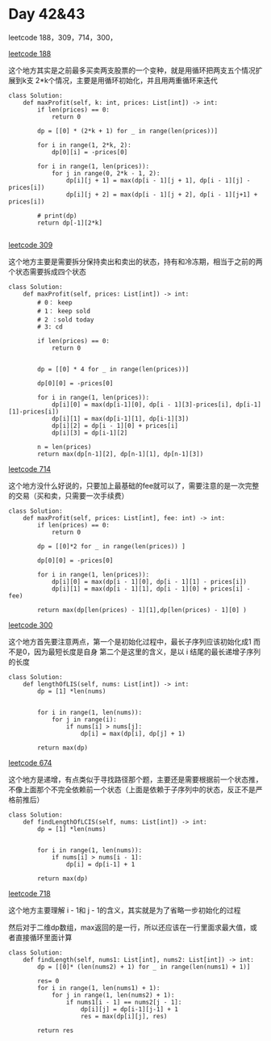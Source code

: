 # Day 42&43

leetcode 188，309，714，300，

[leetcode 188](https://leetcode.com/problems/best-time-to-buy-and-sell-stock-iv/)

这个地方其实是之前最多买卖两支股票的一个变种，就是用循环把两支五个情况扩展到k支 2*k个情况，主要是用循环初始化，并且用两重循环来迭代


```
class Solution:
    def maxProfit(self, k: int, prices: List[int]) -> int:
        if len(prices) == 0:
            return 0 

        dp = [[0] * (2*k + 1) for _ in range(len(prices))]

        for i in range(1, 2*k, 2):
            dp[0][i] = -prices[0]

        for i in range(1, len(prices)):
            for j in range(0, 2*k - 1, 2):
                dp[i][j + 1] = max(dp[i - 1][j + 1], dp[i - 1][j] - prices[i])
                dp[i][j + 2] = max(dp[i - 1][j + 2], dp[i - 1][j+1] + prices[i])

        # print(dp)
        return dp[-1][2*k]
        
```    

[leetcode 309](https://leetcode.com/problems/best-time-to-buy-and-sell-stock-with-cooldown/)

这个地方主要是需要拆分保持卖出和卖出的状态，持有和冷冻期，相当于之前的两个状态需要拆成四个状态

```
class Solution:
    def maxProfit(self, prices: List[int]) -> int:
        # 0： keep
        # 1： keep sold
        # 2 ：sold today
        # 3: cd

        if len(prices) == 0:
            return 0

        
        dp = [[0] * 4 for _ in range(len(prices))]

        dp[0][0] = -prices[0]

        for i in range(1, len(prices)):
            dp[i][0] = max(dp[i-1][0], dp[i - 1][3]-prices[i], dp[i-1][1]-prices[i])
            dp[i][1] = max(dp[i-1][1], dp[i-1][3])
            dp[i][2] = dp[i - 1][0] + prices[i]
            dp[i][3] = dp[i-1][2]

        n = len(prices)
        return max(dp[n-1][2], dp[n-1][1], dp[n-1][3])
```

[leetcode 714](https://leetcode.com/problems/best-time-to-buy-and-sell-stock-with-transaction-fee/)

这个地方没什么好说的，只要加上最基础的fee就可以了，需要注意的是一次完整的交易（买和卖，只需要一次手续费）
```
class Solution:
    def maxProfit(self, prices: List[int], fee: int) -> int:
        if len(prices) == 0:
            return 0

        dp = [[0]*2 for _ in range(len(prices)) ]

        dp[0][0] = -prices[0]
        
        for i in range(1, len(prices)):
            dp[i][0] = max(dp[i - 1][0], dp[i - 1][1] - prices[i])
            dp[i][1] = max(dp[i - 1][1], dp[i - 1][0] + prices[i] -fee)

        return max(dp[len(prices) - 1][1],dp[len(prices) - 1][0] )

```
[leetcode 300](https://leetcode.com/problems/best-time-to-buy-and-sell-stock-with-transaction-fee/)

这个地方首先要注意两点，第一个是初始化过程中，最长子序列应该初始化成1 而不是0，因为最短长度是自身
第二个是这里的含义，是以 i 结尾的最长递增子序列的长度

```
class Solution:
    def lengthOfLIS(self, nums: List[int]) -> int:
        dp = [1] *len(nums)


        for i in range(1, len(nums)):
            for j in range(i):
                if nums[i] > nums[j]:
                    dp[i] = max(dp[i], dp[j] + 1)

        return max(dp)
```
[leetcode 674](https://leetcode.com/problems/best-time-to-buy-and-sell-stock-with-transaction-fee/)

这个地方是递增，有点类似于寻找路径那个题，主要还是需要根据前一个状态推，不像上面那个不完全依赖前一个状态（上面是依赖于子序列中的状态，反正不是严格前推后）

```
class Solution:
    def findLengthOfLCIS(self, nums: List[int]) -> int:
        dp = [1] *len(nums)


        for i in range(1, len(nums)):
            if nums[i] > nums[i - 1]:
                dp[i] = dp[i-1] + 1

        return max(dp)
```

[leetcode 718](https://leetcode.com/problems/best-time-to-buy-and-sell-stock-with-transaction-fee/)

这个地方主要理解 i - 1和 j - 1的含义，其实就是为了省略一步初始化的过程

然后对于二维dp数组，max返回的是一行，所以还应该在一行里面求最大值，或者直接循环里面计算

```
class Solution:
    def findLength(self, nums1: List[int], nums2: List[int]) -> int:
        dp = [[0]* (len(nums2) + 1) for _ in range(len(nums1) + 1)]

        res= 0 
        for i in range(1, len(nums1) + 1):
            for j in range(1, len(nums2) + 1):
                if nums1[i - 1] == nums2[j - 1]:
                    dp[i][j] = dp[i-1][j-1] + 1
                    res = max(dp[i][j], res) 

        return res
```
